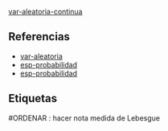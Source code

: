 [var-aleatoria-continua](pdf/var-aleatoria-continua.pdf)

## Referencias
- [var-aleatoria](./var-aleatoria.md)
- [esp-probabilidad](./esp-probabilidad.md)
- [esp-probabilidad](./esp-probabilidad.md)

## Etiquetas
#ORDENAR : hacer nota medida de Lebesgue
